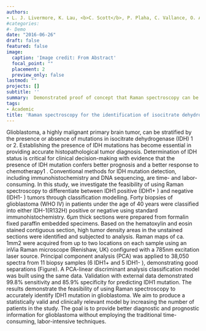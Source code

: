 ```yaml
---
authors:
- L. J. Livermore, K. Lau, <b>C. Scott</b>, P. Plaha, C. Vallance, O. Ansorge 
#categories:
#- Demo
date: "2016-06-26"
draft: false
featured: false
image:
  caption: 'Image credit: From Abstract'   
  focal_point: ""
  placement: 2 
  preview_only: false
lastmod: ""
projects: []
subtitle: ''  
summary:  Demonstrated proof of concept that Raman spectroscopy can be used to seperate IDH-1 an IDH-2 gliomas. <i>Abstract and Poster - The International Society for Clinical Spectroscopy 2016, Canada, June 26th - 30th. </i>
tags:
- Academic
title: 'Raman spectroscopy for the identification of isocitrate dehydrogenase (IDH) mutation in glioblastomas. '
---
```


Glioblastoma, a highly malignant primary brain tumor, can be stratified by the presence or absence of mutations in isocitrate dehydrogenase (IDH) 1 or 2. Establishing the presence of IDH mutations has become essential in providing accurate histopathological tumor diagnosis. Determination of IDH status is critical for clinical decision-making with evidence that the presence of IDH mutation confers better prognosis and a better response to chemotherapy1 . Conventional methods for IDH mutation detection, including immunohistochemistry and DNA sequencing, are time- and labor-consuming. In this study, we investigate the feasibility of using Raman spectroscopy to differentiate between IDH1 positive (IDH1+ ) and negative (IDH1- ) tumors through classification modelling. Forty biopsies of glioblastoma (WHO IV) in patients under the age of 40 years were classified into either IDH-1(R132H) positive or negative using standard immunohistochemistry. 6µm thick sections were prepared from formalin fixed paraffin embedded specimens. Based on the hematoxylin and eosin stained contiguous section, high tumor density areas in the unstained sections were identified and subjected to analysis. Raman maps of ca. 1mm2 were acquired from up to two locations on each sample using an inVia Raman microscope (Renishaw, UK) configured with a 785nm excitation laser source. Principal component analysis (PCA) was applied to 38,050 spectra from 11 biopsy samples (6 IDH1+ and 5 IDH1- ), demonstrating good separations (Figure). A PCA-linear discriminant analysis classification model was built using the same data. Validation with external data demonstrated 99.8% sensitivity and 85.9% specificity for predicting IDH1 mutation. The results demonstrate the feasibility of using Raman spectroscopy to accurately identify IDH1 mutation in glioblastoma. We aim to produce a statistically valid and clinically relevant model by increasing the number of patients in the study. The goal is to provide better diagnostic and prognostic information for glioblastoma without employing the traditional time-consuming, labor-intensive techniques. 